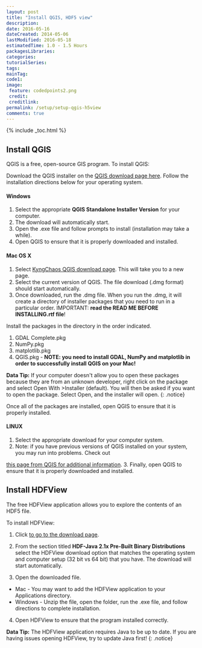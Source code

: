 ```yaml
---
layout: post
title: "Install QGIS, HDF5 view"
description:
date: 2016-05-16
dateCreated: 2014-05-06
lastModified: 2016-05-18
estimatedTime: 1.0 - 1.5 Hours
packagesLibraries:
categories: 
tutorialSeries: 
tags: 
mainTag:
code1:
image:
 feature: codedpoints2.png
 credit:
 creditlink:
permalink: /setup/setup-qgis-h5view
comments: true
---
```


{% include _toc.html %}


## Install QGIS
QGIS is a free, open-source GIS program. To install QGIS:

Download the QGIS installer on the
<a href="http://www.qgis.org/en/site/forusers/download.html" target="_blank">
QGIS download page here</a>. Follow the installation directions below for your
operating system.

#### Windows

1. Select the appropriate **QGIS Standalone Installer Version** for your computer.
2. The download will automatically start.
3. Open the .exe file and follow prompts to install (installation may take a
while).
4. Open QGIS to ensure that it is properly downloaded and installed.

#### Mac OS X

1. Select <a href="http://www.kyngchaos.com/software/qgis/" target="_blank">
KyngChaos QGIS download page</a>. This will take you to a new page.
2. Select the current version of QGIS. The file download (.dmg format) should
start automatically.
3. Once downloaded, run the .dmg file. When you run the .dmg, it will create a
directory of installer packages that you need to run in a particular order.
IMPORTANT: **read the READ ME BEFORE INSTALLING.rtf file**!

Install the packages in the directory in the order indicated.

1. GDAL Complete.pkg
2. NumPy.pkg
3. matplotlib.pkg
4. QGIS.pkg - **NOTE: you need to install GDAL, NumPy and matplotlib in order to
  successfully install QGIS on your Mac!**

<i class="fa fa-star"></i> **Data Tip:** If your computer doesn't allow you to
open these packages because they are from an unknown developer, right click on
the package and select Open With >Installer (default). You will then be asked
if you want to open the package. Select Open, and the installer will open.
{: .notice}

Once all of the packages are installed, open QGIS to ensure that it is properly
installed.

#### LINUX

1. Select the appropriate download for your computer system.
2. Note: if you have previous versions of QGIS installed on your system, you may
run into problems. Check out
<a href="https://www.qgis.org/en/site/forusers/alldownloads.html" target="_blank">
this page from QGIS for additional information</a>.
3. Finally, open QGIS to ensure that it is properly downloaded and installed.



## Install HDFView
The free HDFView application allows you to explore the contents of an HDF5 file.

To install HDFView:

1. Click
<a href="https://www.hdfgroup.org/products/java/release/download.html" target="_blank"> to go to the download page</a>.

2. From the section titled **HDF-Java 2.1x Pre-Built Binary Distributions**
select the HDFView download option that matches the operating system and
computer setup (32 bit vs 64 bit) that you have. The download will start
automatically.

3. Open the downloaded file.
  + Mac - You may want to add the HDFView application to your Applications
directory.
  + Windows - Unzip the file, open the folder, run the .exe file, and follow
directions to complete installation.

4. Open HDFView to ensure that the program installed correctly.

<i class="fa fa-star"></i> **Data Tip:**
The HDFView application requires Java to be up to date. If you are having issues
opening HDFView, try to update Java first!
{: .notice}
